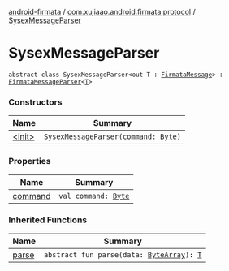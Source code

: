 [android-firmata](../../index.md) / [com.xujiaao.android.firmata.protocol](../index.md) / [SysexMessageParser](./index.md)

# SysexMessageParser

`abstract class SysexMessageParser<out T : `[`FirmataMessage`](../-firmata-message.md)`> : `[`FirmataMessageParser`](../-firmata-message-parser/index.md)`<`[`T`](index.md#T)`>`

### Constructors

| Name | Summary |
|---|---|
| [&lt;init&gt;](-init-.md) | `SysexMessageParser(command: `[`Byte`](https://kotlinlang.org/api/latest/jvm/stdlib/kotlin/-byte/index.html)`)` |

### Properties

| Name | Summary |
|---|---|
| [command](command.md) | `val command: `[`Byte`](https://kotlinlang.org/api/latest/jvm/stdlib/kotlin/-byte/index.html) |

### Inherited Functions

| Name | Summary |
|---|---|
| [parse](../-firmata-message-parser/parse.md) | `abstract fun parse(data: `[`ByteArray`](https://kotlinlang.org/api/latest/jvm/stdlib/kotlin/-byte-array/index.html)`): `[`T`](../-firmata-message-parser/index.md#T) |
